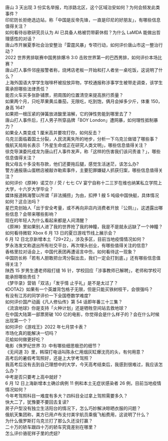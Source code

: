 唐山 3 天出现 3 份实名举报，均涉路北区，这个区域治安如何？为何会频发此类事件？  
印尼防长拒绝选边站，称「中国是反帝先锋，一直是印尼的好朋友」，有哪些信息值得关注？  
如何看待谷歌研究员认为 AI 已具备人格被罚带薪休假？为什么 LaMDA 能做出哲理感性的对话？  
唐山市开展夏季社会治安整治「雷霆风暴」专项行动，如何评价唐山市这一整治行动？  
2022 世界男排联赛中国男排爆冷 3:0 击败世界第一的巴西男排，如何评价本场比赛？  
唐山打人事件邻座报警者称，烧烤店老板一开始和打人者坐一桌吃饭，这说明了什么？  
上海外国语大学学生咖啡杯被投放异物，学校通报称涉事学生被带走调查，该学生需承担哪些法律责任？  
能否火车买多张卧铺票，把周围的位置清空来提高旅行质量？  
如果两个月，只吃苹果黄瓜番茄，无限吃，吃到饱，俩月会掉多少斤，体重 150，身高 164?  
如果把一根压紧的弹簧放进酸里溶解，它的弹性势能到哪里去了？  
唐山打人事件后，打人男子所穿品牌「BOY London」遭网暴，如何理性抵制暴力？  
如果全人类变成 1 厘米高并要攻打你，如何反击？  
乌克兰面临着国土分裂，人民流离失所的地步，分析一下乌克兰做错了哪些事？  
俄航天局局长表示「外星生命或正在研究人类文明」，哪些信息值得关注？  
徐克导演委托成龙为唐山打人事件发声，称「这样的伤害我们该问责谁？」，哪些信息值得关注？  
我父母五十多没有存款，他们还要拖后腿，感觉生活迷茫，该怎么办?  
警方通报唐山蛋糕店被敲诈勒索事件，主要犯罪嫌疑人抓获归案，哪些信息值得关注？  
如何评价《原神》诺艾尔 / 荧 / 七七 CV 宴宁自称十二三岁在维也纳某私立学院上大学，十六岁大学毕业？  
媒体报道韩海警以所谓「非法捕捞」为由，扣押 1 艘 5 吨级中国快艇，具体情况如何？这合法吗？  
星巴克创始人「出于安全考量，或不再向非店内消费者开放『公厕』」，这透露出哪些信息？会带来哪些影响？  
现在的年轻人为什么看起来都是人间清醒？  
《原神》里如果别人进了我的世界抢了我的神瞳，我是不是就永远缺了一个神瞳？  
如何看待微软 Xbox  6 月 13 日的夏日游戏节线上展示会？  
6 月 12 日北京新增本土「29+22」，涉及多区，目前当地疫情情况如何？  
罗永浩发文称退出所有社交平台，再次埋头创业，有哪些值得关注的信息?  
香格里拉对话会上，中国代表团再遭谣言中伤，如何看待这一现象？  
中国防长称「若有人胆敢把台湾分裂出去，我们一定会打到底，」还有哪些信息值得关注？  
陕西 15 岁男生遭老师殴打缝 16 针，学校回应「涉事教师已解聘」，老师和学校可能承担哪些责任？  
《梦华录》营销「双洁」「发乎情 止乎礼」是不是太过了？  
《DOTA2》如果有一个英雄背包格子无限，但是只能买铁树枝干，会很强吗？  
有没有江苏的同学评价一下全国卷数学难度?  
如何评价国产动画《凡人修仙传》第 54 话即年番三十三集？  
《流浪地球》你是支持「火种计划」还是牺牲空间站去救地球？  
在中国大陆第一部票房破 100 亿的电影，你觉得会是什么样子的？会在什么时候出现第一个？  
如何评价《游戏王》2022 年七月禁卡表？  
市场化真的能解决一切吗？  
花蛤如何做更好吃？  
电影《侏罗纪世界 3》中有哪些细思极恐的细节？  
《无间道 3》里，韩琛打电话叫陈永仁用烟灰缸爆沈亮的头，有何用意？  
高考后的暑假考驾照好，还是上大学考驾照？  
我高考后没有去到自己理想中的大学，今天高考结束后，我感到很难过，我应该怎么办？  
中考是否只要考上高中就好？  
6 月 12 日上海新增本土确诊病例 11 例和本土无症状感染者 26 例，目前当地疫情情况如何？  
今年考驾照科目一难度有多大？四科目全过拿上驾照需要多久？  
快大二了，犹豫要不要回去复读?  
房子户型没有独立生活阳台的情况下，怎么巧妙解决晾晒衣服的问题？  
俄航天集团称，美方已用卢布支付美宇航员乘俄飞船费用，这说明了什么？  
为什么俄罗斯打乌克兰打了那么久还没打赢？  
二十万的轿车跟四十万的轿车究竟差别在哪里？  
怎么评价骆驼祥子里的虎妞?  
